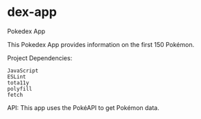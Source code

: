 # dex-app
 
Pokedex App

This Pokedex App provides information on the first 150 Pokémon.

Project Dependencies:

    JavaScript
    ESLint
    tota11y
    polyfill
    fetch

API:
This app uses the PokéAPI to get Pokémon data.